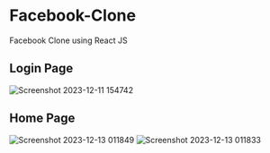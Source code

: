 # Facebook-Clone
Facebook Clone using React JS

## Login Page
![Screenshot 2023-12-11 154742](https://github.com/rashmisharmila/Facebook-Clone/assets/108237108/38a4c5ee-1051-4293-b089-8164cf660dc3)

## Home Page
![Screenshot 2023-12-13 011849](https://github.com/rashmisharmila/Facebook-Clone/assets/108237108/3e582018-e9d1-4867-850a-9cefb9518fe9)
![Screenshot 2023-12-13 011833](https://github.com/rashmisharmila/Facebook-Clone/assets/108237108/2b5b40d7-06fd-4f4c-a37a-e59d2d511ac0)
